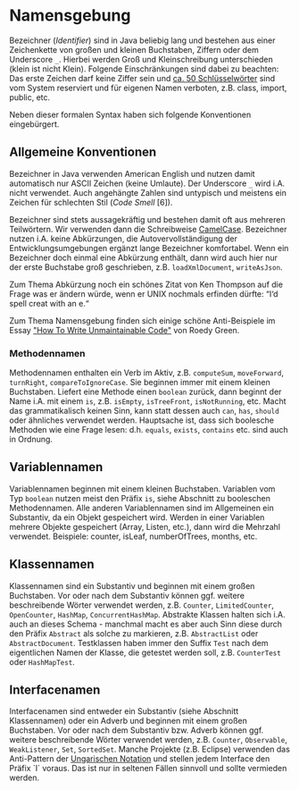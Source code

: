 # Namensgebung

Bezeichner (*Identifier*) sind in Java beliebig lang und bestehen aus einer Zeichenkette 
von großen und kleinen Buchstaben, Ziffern oder dem Underscore `_`. Hierbei werden Groß und Kleinschreibung 
unterschieden (klein ist nicht Klein). Folgende Einschränkungen sind dabei zu beachten: 
Das erste Zeichen darf keine Ziffer sein und 
[ca. 50 Schlüsselwörter](http://docs.oracle.com/javase/tutorial/java/nutsandbolts/_keywords.html) 
sind vom System reserviert und für eigenen Namen verboten, z.B. class, import, public, etc.

Neben dieser formalen Syntax haben sich folgende Konventionen eingebürgert. 

## Allgemeine Konventionen
 
Bezeichner in Java verwenden American English und nutzen damit automatisch nur ASCII Zeichen (keine Umlaute). Der
Underscore `_` wird i.A. nicht verwendet. Auch angehängte Zahlen sind untypisch und meistens ein Zeichen für schlechten
Stil (*Code Smell* [6]).
 
Bezeichner sind stets aussagekräftig und bestehen damit oft aus mehreren Teilwörtern. Wir verwenden dann die Schreibweise 
[CamelCase](http://c2.com/cgi/wiki?CamelCase). Bezeichner nutzen i.A. keine Abkürzungen, die Autovervollständigung der 
Entwicklungsumgebungen ergänzt lange Bezeichner komfortabel. Wenn ein Bezeichner doch einmal eine Abkürzung enthält,
dann wird auch hier nur der erste Buchstabe groß geschrieben, z.B. `loadXmlDocument`, `writeAsJson`.

Zum Thema Abkürzung noch ein schönes Zitat von Ken Thompson auf die Frage was er ändern würde, wenn er UNIX 
nochmals erfinden dürfte: “I‘d spell creat with an e.“

Zum Thema Namensgebung finden sich einige schöne Anti-Beispiele im Essay
["How To Write Unmaintainable Code"](https://github.com/Droogans/unmaintainable-code) von Roedy Green.
                  
### Methodennamen

Methodennamen enthalten ein Verb im Aktiv, z.B. `computeSum`, `moveForward`, `turnRight`, `compareToIgnoreCase`. Sie beginnen
immer mit einem kleinen Buchstaben. Liefert eine Methode einen `boolean` zurück, dann beginnt der Name i.A. mit einem
`is`, z.B. `isEmpty`, `isTreeFront`, `isNotRunning`, etc. Macht das grammatikalisch keinen Sinn, kann statt dessen auch
`can`, `has`, `should` oder ähnliches verwendet werden. Hauptsache ist, dass sich boolesche Methoden wie eine Frage lesen: d.h. `equals`,
`exists`, `contains` etc. sind auch in Ordnung.

## Variablennamen

Variablennamen beginnen mit einem kleinen Buchstaben. Variablen vom Typ `boolean` nutzen meist den Präfix `is`, siehe 
Abschnitt zu booleschen Methodennamen. Alle anderen Variablennamen sind im Allgemeinen ein Substantiv, da ein Objekt
gespeichert wird. Werden in einer Variablen mehrere Objekte gespeichert (Array, Listen, etc.), dann wird die Mehrzahl
verwendet. Beispiele: counter, isLeaf, numberOfTrees, months, etc.

## Klassennamen

Klassennamen sind ein Substantiv und beginnen mit einem großen Buchstaben. Vor oder nach dem Substantiv können
ggf. weitere beschreibende Wörter verwendet werden, z.B. `Counter`, `LimitedCounter`, `OpenCounter`, `HashMap`, 
`ConcurrentHashMap`. Abstrakte Klassen halten sich i.A. auch an dieses Schema - manchmal macht es aber auch Sinn
diese durch den Präfix `Abstract` als solche zu markieren, z.B. `AbstractList` oder `AbstractDocument`. Testklassen
haben immer den Suffix `Test` nach dem eigentlichen Namen der Klasse, die getestet werden soll, z.B. `CounterTest`
oder `HashMapTest`.

## Interfacenamen

Interfacenamen sind entweder ein Substantiv (siehe Abschnitt Klassennamen) oder ein Adverb
und beginnen mit einem großen Buchstaben. Vor oder nach dem Substantiv bzw. Adverb können
ggf. weitere beschreibende Wörter verwendet werden, z.B. `Counter`, `Observable`, `WeakListener`, 
`Set`, `SortedSet`. Manche Projekte (z.B. Eclipse) verwenden das Anti-Pattern der
[Ungarischen Notation](http://msdn.microsoft.com/de-de/library/aa260976(VS.60).aspx) 
und stellen jedem Interface den Präfix `I` voraus. Das ist nur in seltenen Fällen sinnvoll und sollte 
vermieden werden.
